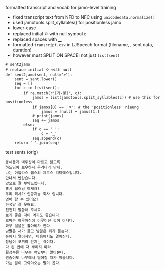 formatted transcript and vocab for jamo-level training

- fixed transcript text from NFD to NFC using `unicodedata.normalize()`
- used jamotools.split_syllables() for positionless jamo
- lower-case
- replaced initial ㅇ with null symbol ⅇ
- replaced spaces with ▁
- formatted `transcript.csv` in LJSpeech format (filename, <sent>, sent data, duration)
- however must SPLIT ON SPACE! not just `list(sent)`

```
# sent2jamo
# replace initial ㅇ with null
def sent2jamo(sent, null='ⅇ'):
    sent = sent.lower()
    seq = []
    for c in list(sent):
        if re.match(r'[가-힣]', c):
            jamos = list(jamotools.split_syllables(c)) # use this for positionless
            if jamos[0] == 'ㅇ': # the 'positionless' nieung
                jamos = [null] + jamos[1:]
            # print(jamos)
            seq += jamos
        else:
            if c == ' ':
                c = '▁'
            seq.append(c)
    return ' '.join(seq)
```

test sents (orig)

```
동해물과 백두산이 마르고 닳도록
하느님이 보우하사 우리나라 만세.
나는 아틀라스 랩스의 제로스 티티애스입니다.
만나서 반갑습니다.
앞으로 잘 부탁드립니다.
혹시 딥러닝 아세요?
우리 회사가 인공지능 회사 입니다.
영어 할 수 있어요?
한국말 잘 못해요.
천천히 말씀해 주세요.
보기 좋은 떡이 먹기도 좋습니다.
로마는 하루아침에 이루어진 것이 아니다.
과부 설움은 홀아비가 안다.
낮말은 새가 듣고 밤말은 쥐가 듣는다.
눈에서 멀어지면, 마음에서도 멀어진다.
장님이 코끼리 만지는 격이다.
다 된 밥에 재 뿌리지 마라.
될성부른 나무는 떡잎부터 알아본다.
원숭이도 나무에서 떨어질 때가 있습니다.
가는 말이 고와야오는 말이 곱다.

```